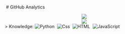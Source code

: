 <img src="https://camo.githubusercontent.com/82291b0fe831bfc6781e07fc5090cbd0a8b912bb8b8d4fec0696c881834f81ac/68747470733a2f2f70726f626f742e6d656469612f394575424971676170492e676966" align="center"  width="800" height="3"> &nbsp;# GitHub Analytics      <div align="center"><img src="https://github-readme-stats.vercel.app/api?username=assad69&hide=contribs,issues,stars&theme=tokyonight" /></div> <div align="center"><img src="https://github-readme-stats.vercel.app/api/top-langs/?username=assad69&hide_title=true&hide_border=true&theme=tokyonight" /></div> > Knowledge: ![Python](https://img.shields.io/badge/-Python-05122A?style=flat&logo=Python)&nbsp; ![Css](https://camo.githubusercontent.com/d738d76484d50c8345c2d01e39364b707285bc7936140858e7909dfe6424efb2/68747470733a2f2f696d672e736869656c64732e696f2f62616467652f2d4353532d3035313232413f7374796c653d666c6174266c6f676f3d43535333266c6f676f436f6c6f723d313537324236)&nbsp; ![HTML](https://camo.githubusercontent.com/c8d13e1c596a6726b1da8475a9299fac133f95ef009083b48be01f975a44987e/68747470733a2f2f696d672e736869656c64732e696f2f62616467652f2d48544d4c2d3035313232413f7374796c653d666c6174266c6f676f3d48544d4c35)&nbsp; ![JavaScript](https://img.shields.io/badge/-JavaScript-05122A?style=flat&logo=JavaScript)&nbsp;
<img src="https://camo.githubusercontent.com/82291b0fe831bfc6781e07fc5090cbd0a8b912bb8b8d4fec0696c881834f81ac/68747470733a2f2f70726f626f742e6d656469612f394575424971676170492e676966" width="800" height="3"><div align="center">





